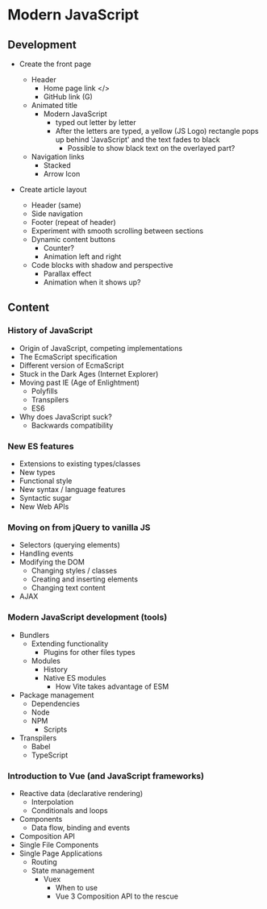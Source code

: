 # Modern JavaScript

## Development
- Create the front page
  - Header
    - Home page link </>
    - GitHub link (G)
  - Animated title
    - Modern JavaScript
      - typed out letter by letter
      - After the letters are typed, a yellow (JS Logo) rectangle pops up behind 'JavaScript' and the text fades to black
        - Possible to show black text on the overlayed part?
  - Navigation links
    - Stacked
    - Arrow Icon

- Create article layout
  - Header (same)
  - Side navigation
  - Footer (repeat of header)
  - Experiment with smooth scrolling between sections
  - Dynamic content buttons
    - Counter?
    - Animation left and right
  - Code blocks with shadow and perspective
    - Parallax effect
    - Animation when it shows up?

## Content

### History of JavaScript
  - Origin of JavaScript, competing implementations
  - The EcmaScript specification
  - Different version of EcmaScript
  - Stuck in the Dark Ages (Internet Explorer)
  - Moving past IE (Age of Enlightment)
    - Polyfills
    - Transpilers
    - ES6
  - Why does JavaScript suck?
    - Backwards compatibility

### New ES features
  - Extensions to existing types/classes
  - New types
  - Functional style
  - New syntax / language features
  - Syntactic sugar
  - New Web APIs

### Moving on from jQuery to vanilla JS
  - Selectors (querying elements)
  - Handling events
  - Modifying the DOM
    - Changing styles / classes
    - Creating and inserting elements
    - Changing text content
  - AJAX

### Modern JavaScript development (tools)
  - Bundlers
    - Extending functionality
      - Plugins for other files types
    - Modules
      - History
      - Native ES modules
        - How Vite takes advantage of ESM
  - Package management
    - Dependencies
    - Node
    - NPM
      - Scripts
  - Transpilers
    - Babel
    - TypeScript

### Introduction to Vue (and JavaScript frameworks)
  - Reactive data (declarative rendering)
    - Interpolation
    - Conditionals and loops
  - Components
    - Data flow, binding and events
  - Composition API
  - Single File Components
  - Single Page Applications
    - Routing
    - State management
      - Vuex
        - When to use
        - Vue 3 Composition API to the rescue